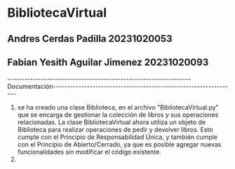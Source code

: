 # BibliotecaVirtual
## Andres Cerdas Padilla  20231020053
## Fabian Yesith Aguilar Jimenez  20231020093

-----------------------------------------------------------------Documentación-----------------------------------------------------------------
1. se ha creado una clase Biblioteca, en el archivo "BibliotecaVirtual.py" que se encarga de gestionar la colección de libros y sus operaciones relacionadas. La clase BibliotecaVirtual ahora utiliza un objeto de Biblioteca para realizar operaciones de pedir y devolver libros. Esto cumple con el Principio de Responsabilidad Única, y también cumple con el Principio de Abierto/Cerrado, ya que es posible agregar nuevas funcionalidades sin modificar el código existente.
2. 
